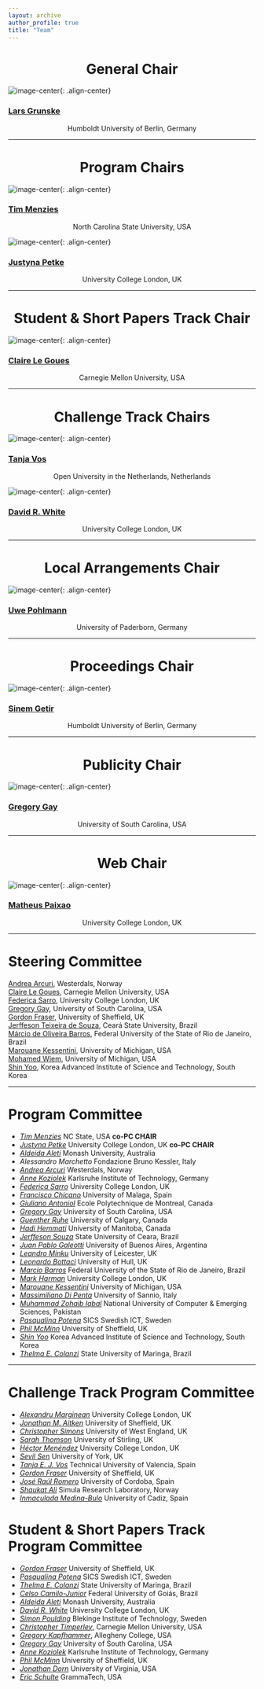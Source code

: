 ```yaml
---
layout: archive
author_profile: true
title: "Team"
---
```


<link rel="stylesheet" href="../css/organization.css">

<h1 style="text-align: center;" markdown="1">General Chair</h1>

![image-center](/images/lars.jpg){: .align-center}
<h3 class="person" markdown="1"><a href="https://www.informatik.hu-berlin.de/de/Members/lars-grunske" target="_blank">Lars Grunske</a></h3>
<center>Humboldt University of Berlin, Germany</center>

---

<h1 style="text-align: center;" markdown="1">Program Chairs</h1>

![image-center](/images/tim.jpg){: .align-center}
<h3 class="person" markdown="1"><a href="http://menzies.us/" target="_blank">Tim Menzies</a></h3>
<center>North Carolina State University, USA</center>

![image-center](/images/justyna.jpg){: .align-center}
<h3 class="person" markdown="1"><a href="http://www0.cs.ucl.ac.uk/staff/J.Petke/" target="_blank">Justyna Petke</a></h3>
<center>University College London, UK</center>

---

<h1 style="text-align: center;" markdown="1">Student & Short Papers Track Chair</h1>

![image-center](/images/claire.jpg){: .align-center}
<h3 class="person" markdown="1"><a href="https://clairelegoues.com/" target="_blank">Claire Le Goues</a></h3>
<center>Carnegie Mellon University, USA</center>

---

<h1 style="text-align: center;" markdown="1">Challenge Track Chairs</h1>

![image-center](/images/tanja.png){: .align-center}
<h3 class="person" markdown="1"><a href="http://tanjavos.com/" target="_blank">Tanja Vos</a></h3>
<center>Open University in the Netherlands, Netherlands</center>

![image-center](/images/david.jpg){: .align-center}
<h3 class="person" markdown="1"><a href="http://www.davidrwhite.co.uk/" target="_blank">David R. White</a></h3>
<center>University College London, UK</center>

---

<h1 style="text-align: center;" markdown="1">Local Arrangements Chair</h1>

![image-center](/images/uwe.jpg){: .align-center}
<h3 class="person" markdown="1"><a href="https://www.hni.uni-paderborn.de/swt/mitarbeiter/130201625100101/" target="_blank">Uwe Pohlmann</a></h3>
<center>University of Paderborn, Germany</center>

---
<h1 style="text-align: center;" markdown="1">Proceedings Chair</h1>

![image-center](/images/sinem.jpg){: .align-center}
<h3 class="person" markdown="1"><a href="https://www.informatik.hu-berlin.de/de/institut/mitarbeiter/1689441" target="_blank">Sinem Getir</a></h3>
<center>Humboldt University of Berlin, Germany </center>

---

<h1 style="text-align: center;" markdown="1">Publicity Chair</h1>

![image-center](/images/gregory.jpg){: .align-center}
<h3 class="person" markdown="1"><a href="http://www.greggay.com/" target="_blank">Gregory Gay</a></h3>
<center>University of South Carolina, USA</center>

---

<h1 style="text-align: center;" markdown="1">Web Chair</h1>

![image-center](/images/matheus.jpg){: .align-center}
<h3 class="person" markdown="1"><a href="http://www0.cs.ucl.ac.uk/staff/m.paixao/" target="_blank">Matheus Paixao</a></h3>
<center>University College London, UK</center>

---

<h1 style="text-align: left;" markdown="1">Steering Committee</h1>

<a href="http://folk.uio.no/arcuri/" target="_blank">Andrea Arcuri</a>, Westerdals, Norway   
<a href="https://clairelegoues.com/" target="_blank">Claire Le Goues</a>, Carnegie Mellon University, USA   
<a href="http://www0.cs.ucl.ac.uk/staff/F.Sarro/" target="_blank">Federica Sarro</a>, University College London, UK  
<a href="http://www.greggay.com/" target="_blank">Gregory Gay</a>, University of South Carolina, USA  
<a href="http://staffwww.dcs.shef.ac.uk/people/G.Fraser/" target="_blank">Gordon Fraser</a>, University of Sheffield, UK   
<a href="http://goes.uece.br/en/team.html" target="_blank">Jerffeson Teixeira de Souza</a>, Ceará State University, Brazil    
<a href="http://www.uniriotec.br/~marcio.barros/" target="_blank">Márcio de Oliveira Barros</a>, Federal University of the State of Rio de Janeiro, Brazil   
<a href="http://www-personal.umd.umich.edu/~marouane/" target="_blank">Marouane Kessentini</a>, University of Michigan, USA                       
<a href="http://mkaouer.net/" target="_blank">Mohamed Wiem</a>, University of Michigan, USA                                  
<a href="http://coinse.kaist.ac.kr/members/shin.yoo/" target="_blank">Shin Yoo</a>, Korea Advanced Institute of Science and Technology, South Korea   

---

  <h1 style="text-align: left;" markdown="1">Program Committee</h1>

  <ul>
  <li><em><a href="http://menzies.us" target="_blank">Tim Menzies</a></em> NC State, USA <b>co-PC CHAIR</b></li>
  <li><em><a href="http://www0.cs.ucl.ac.uk/staff/J.Petke/" target="_blank">Justyna Petke</a></em> University College London, UK <b>co-PC CHAIR</b></li>
  <li><em><a href="http://users.monash.edu.au/~aldeidaa/" target="_blank">Aldeida Aleti</a></em> Monash University, Australia</li>
  <li><em>Alessandro Marchetto</em>  Fondazione Bruno Kessler, Italy</li>
  <li><em><a href="http://folk.uio.no/arcuri/" target="_blank">Andrea Arcuri</a></em> Westerdals, Norway</li>
  <li><em><a href="http://sdq.ipd.kit.edu/people/anne_koziolek/" target="_blank">Anne Koziolek</a></em> Karlsruhe Institute of Technology, Germany</li>
  <li><em><a href="http://www0.cs.ucl.ac.uk/staff/F.Sarro/" target="_blank">Federica Sarro</a></em> University College London, UK</li>
  <li><em><a href="http://neo.lcc.uma.es/staff/francis/english/index_en.html" target="_blank">Francisco Chicano</a></em> University of Malaga, Spain</li>
  <li><em><a href="http://www.antoniol.net/" target="_blank">Giuliano Antoniol</a></em> Ecole Polytechnique de Montreal, Canada</li>
  <li><em><a href="http://www.greggay.com/" target="_blank">Gregory Gay</a></em> University of South Carolina, USA</li>
  <li><em><a href="http://ruhe.cpsc.ucalgary.ca/" target="_blank">Guenther Ruhe</a></em> University of Calgary, Canada</li>
  <li><em><a href="http://sealab.cs.umanitoba.ca/?page_id=149" target="_blank">Hadi Hemmati</a></em> University of Manitoba, Canada</li>
  <li><em><a href="http://goes.uece.br/en/team.html" target="_blank">Jerffeson Souza</a></em> State University of Ceara, Brazil</li>
  <li><em><a href="http://lafhis.dc.uba.ar/en/~jgaleotti" target="_blank">Juan Pablo Galeotti</a></em> University of Buenos Aires, Argentina</li>
  <li><em><a href="http://www.cs.le.ac.uk/people/llm11/" target="_blank">Leandro Minku</a></em> University of Leicester, UK</li>
  <li><em><a href="http://www2.hull.ac.uk/science/computer_science/our_staff/staff_profiles/len_bottaci.aspx" target="_blank">Leonardo Bottaci</a></em> University of Hull, UK</li>
  <li><em><a href="http://www.uniriotec.br/~marcio.barros/" target="_blank">Marcio Barros</a></em> Federal University of the State of Rio de Janeiro, Brazil</li>
  <li><em><a href="http://www0.cs.ucl.ac.uk/staff/mharman/" target="_blank">Mark Harman</a></em> University College London, UK</li>
  <li><em><a href="http://www-personal.umd.umich.edu/~marouane/" target="_blank">Marouane Kessentini</a></em> University of Michigan, USA</li>
<li><em><a href="http://www.ing.unisannio.it/mdipenta/" target="_blank">Massimiliano Di Penta</a></em> University of Sannio, Italy</li>
<li><em><a href="http://isb.nu.edu.pk/zohaib/" target="_blank">Muhammad Zohaib Iqbal</a></em> National University of Computer & Emerging Sciences, Pakistan</li>
<li><em><a href="https://www.sics.se/people/pasqualina-potena" target="_blank">Pasqualina Potena</a></em> SICS Swedish ICT, Sweden</li>
<li><em><a href="http://mcminn.io/" target="_blank">Phil McMinn</a></em> University of Sheffield, UK</li>
<li><em><a href="http://coinse.kaist.ac.kr/members/shin.yoo/" target="_blank">Shin Yoo</a></em> Korea Advanced Institute of Science and Technology, South Korea</li>
<li><em><a href="http://www.din.uem.br/~teclopes/" target="_blank">Thelma E. Colanzi</a></em> State University of Maringa, Brazil</li>
</ul>

---

<h1 style="text-align: left;" markdown="1">Challenge Track Program Committee</h1>

<ul>
<li><em><a href="http://alexandrumarginean.com/" target="_blank">Alexandru Marginean</a></em> University College London, UK</li>
<li><em><a href="https://www.sheffield.ac.uk/acse/research/groups/asrg/acl/jonathan" target="_blank">Jonathan M. Aitken</a></em> University of Sheffield, UK</li>
<li><em><a href="http://people.uwe.ac.uk/Pages/person.aspx?accountname=campus%5Ccl-simons" target="_blank">Christopher Simons</a></em> University of West England, UK</li>
<li><em><a href="http://www.cs.stir.ac.uk/~sto/" target="_blank">Sarah Thomson</a></em> University of Stirling, UK</li>
<li><em><a href="http://www0.cs.ucl.ac.uk/people/H.Menendez.html" target="_blank">Héctor Menéndez</a></em> University College London, UK</li>
<li><em><a href="http://web.cs.hacettepe.edu.tr/~ssen/" target="_blank">Sevil Sen</a></em> University of York, UK</li>
<li><em><a href="https://tanjavos.com/" target="_blank">Tanja E. J. Vos</a></em> Technical University of Valencia, Spain</li>
<li><em><a href="http://staffwww.dcs.shef.ac.uk/people/G.Fraser/" target="_blank">Gordon Fraser</a></em> University of Sheffield, UK</li>
<li><em><a href="http://www.uco.es/~in1rosaj/index_en.html" target="_blank">José Raúl Romero</a></em> University of Cordoba, Spain</li>
<li><em><a href="https://www.simula.no/people/shaukat" target="_blank">Shaukat Ali</a></em> Simula Research Laboratory, Norway</li>
<li><em><a href="http://neptuno.uca.es/~imedina/" target="_blank">Inmaculada Medina-Bulo</a></em> University of Cadiz, Spain</li>
</ul>

<h1 style="text-align: left;" markdown="1">Student & Short Papers Track Program Committee</h1>

<ul>
<li><em><a href="http://staffwww.dcs.shef.ac.uk/people/G.Fraser/" target="_blank">Gordon Fraser</a></em> University of Sheffield, UK</li>
<li><em><a href="https://www.sics.se/people/pasqualina-potena" target="_blank">Pasqualina Potena</a></em> SICS Swedish ICT, Sweden</li>
<li><em><a href="http://www.din.uem.br/~teclopes/" target="_blank">Thelma E. Colanzi</a></em> State University of Maringa, Brazil</li>
<li><em><a href="http://www.inf.ufg.br/node/183" target="_blank">Celso Camilo-Junior</a></em> Federal University of Goiás, Brazil</li>
<li><em><a href="http://users.monash.edu.au/~aldeidaa/" target="_blank">Aldeida Aleti</a></em> Monash University, Australia</li>
<li><em><a href="http://www.davidrwhite.co.uk/" target="_blank">David R. White</a></em> University College London, UK</li>
<li><em><a href="http://www.simonpoulding.net/" target="_blank">Simon Poulding</a></em> Blekinge Institute of Technology, Sweden</li>
<li><em><a href="https://www.cs.cmu.edu/directory/ctimperl" target="_blank">Christopher Timperley</a></em>, Carnegie Mellon University, USA</li>
<li><em><a href="http://sites.allegheny.edu/compsci/faculty/gregory-kapfhammer/" target="_blank">Gregory Kapfhammer</a></em>, Allegheny College, USA</li>
<li><em><a href="http://www.greggay.com/" target="_blank">Gregory Gay</a></em> University of South Carolina, USA</li>
<li><em><a href="http://sdq.ipd.kit.edu/people/anne_koziolek/" target="_blank">Anne Koziolek</a></em> Karlsruhe Institute of Technology, Germany</li>
<li><em><a href="http://mcminn.io/" target="_blank">Phil McMinn</a></em> University of Sheffield, UK</li>
<li><em><a href="http://www.cs.virginia.edu/~jad5ju/" target="_blank">Jonathan Dorn</a></em> University of Virginia, USA</li>
<li><em><a href="http://www.cs.unm.edu/~eschulte/" target="_blank">Eric Schulte</a></em> GrammaTech, USA</li>
</ul>
